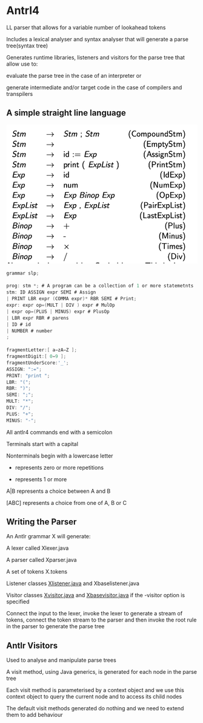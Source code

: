 # Antrl4

LL parser that allows for a variable number of lookahead tokens

Includes a lexical analyser and syntax analyser that will generate a parse tree(syntax tree)

Generates runtime libraries, listeners and visitors for the parse tree that allow use to:

evaluate the parse tree in the case of an interpreter or

generate intermediate and/or target code in the case of compilers and transpilers

## A simple straight line language

![Untitled](Antrl4%20dc5575181f0846b88f56ea2a3c86dddf/Untitled.png)

```c
grammar slp;

prog: stm *; # A program can be a collection of 1 or more statemetnts
stm: ID ASSIGN expr SEMI # Assign
| PRINT LBR expr (COMMA expr)* RBR SEMI # Print;
expr: expr op=(MULT | DIV ) expr # MulOp
| expr op=(PLUS | MINUS) expr # PlusOp
| LBR expr RBR # parens
| ID # id
| NUMBER # number
;

fragmentLetter:[ a−zA−Z ];
fragmentDigit:[ 0−9 ];
fragmentUnderScore:'_';
ASSIGN: ":=";
PRINT: "print ";
LBR: "(";
RBR: ")";
SEMI: ";";
MULT: "*";
DIV: "/";
PLUS: "+";
MINUS: "-";

```

All antlr4 commands end with a semicolon

Terminals start with a capital

Nonterminals begin with a lowercase letter

* represents zero or more repetitions

+ represents 1 or more

A|B represents a choice between A and B

[ABC] represents a choice from one of A, B or C

## Writing the Parser

An Antlr grammar X will generate:

A lexer called Xlexer.java

A parser called Xparser.java

A set of tokens X.tokens

Listener classes [Xlistener.java](http://Xlistener.java) and Xbaselistener.java

Visitor classes [Xvisitor.java](http://Xvisitor.java) and [Xbasevisitor.java](http://Xbasevisitor.java) if the -visitor option is specified

Connect the input to the lexer, invoke the lexer to generate a stream of tokens, connect the token stream to the parser and then invoke the root rule in the parser to generate the parse tree

## Antlr Visitors

Used to analyse and manipulate parse trees

A visit method, using Java generics, is generated for each node in the parse tree

Each visit method is parameterised by a context object and we use this context object to query the current node and to access its child nodes

The default visit methods generated do nothing and we need to extend them to add behaviour